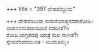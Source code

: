 +++
title = "397 ದೇಹವೆಮ್ಬುದು"

+++
ದೇಹವೆಂಬುದು ಕುದುರೆಯಾತ್ಮನದರಾರೋಹಿ।  
ವಾಹನವನುಪವಾಸವಿರಿಸೆ ನಡೆದೀತೆ?॥  
ರೋಹಿ ಜಾಗ್ರತೆದಪ್ಪೆ ಯಾತ್ರೆ ಸುಖ ಸಾಗೀತೆ?।  
ಸ್ನೇಹವೆರಡಕಮುಚಿತ - ಮಂಕುತಿಮ್ಮ॥  

